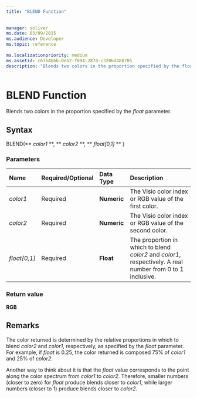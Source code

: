 ```yaml
---
title: "BLEND Function"
 
 
manager: soliver
ms.date: 03/09/2015
ms.audience: Developer
ms.topic: reference
 
ms.localizationpriority: medium
ms.assetid: c67b46bb-0eb2-f094-2870-c320bd488705
description: "Blends two colors in the proportion specified by the float parameter."
---
```


# BLEND Function

Blends two colors in the proportion specified by the  _float_ parameter. 
  
## Syntax

BLEND(** *color1* **, ** *color2* **, ** *float[0,1]* ** ) 
  
### Parameters

|**Name**|**Required/Optional**|**Data Type**|**Description**|
|:-----|:-----|:-----|:-----|
| _color1_ <br/> |Required  <br/> |**Numeric** <br/> |The Visio color index or RGB value of the first color.  <br/> |
| _color2_ <br/> |Required  <br/> |**Numeric** <br/> |The Visio color index or RGB value of the second color.  <br/> |
| _float[0,1]_ <br/> |Required  <br/> |**Float** <br/> |The proportion in which to blend  _color2_ and  _color1_, respectively. A real number from 0 to 1 inclusive.  <br/> |
   
### Return value

 **RGB**
  
## Remarks

The color returned is determined by the relative proportions in which to blend  _color2_ and  _color1_, respectively, as specified by the  _float_ parameter. For example, if  _float_ is 0.25, the color returned is composed 75% of  _color1_ and 25% of  _color2_. 
  
Another way to think about it is that the  _float_ value corresponds to the point along the color spectrum from  _color1_ to  _color2_. Therefore, smaller numbers (closer to zero) for  _float_ produce blends closer to  _color1_, while larger numbers (closer to 1) produce blends closer to  _color2_.
  

